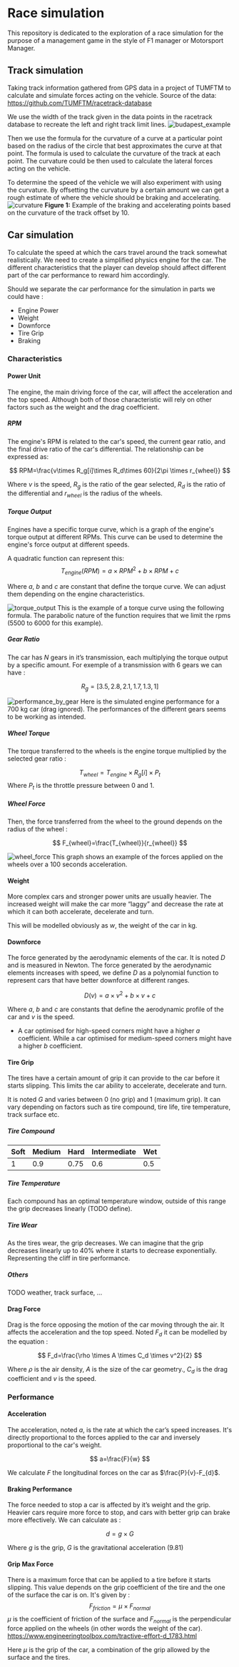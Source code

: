 # Race simulation
This repository is dedicated to the exploration of a race simulation for the purpose of a management game in the style of F1 manager or Motorsport Manager.

## Track simulation

Taking track information gathered from GPS data in a project of TUMFTM to calculate and simulate forces acting on the vehicle.
Source of the data: https://github.com/TUMFTM/racetrack-database

We use the width of the track given in the data points in the racetrack database to recreate the left and right track limit lines.
![budapest_example](fig/budapest.svg)

Then we use the formula for the curvature of a curve at a particular point based on the radius of the circle that best approximates the curve at that point. The formula is used to calculate the curvature of the track at each point. The curvature could be then used to calculate the lateral forces acting on the vehicle.

To determine the speed of the vehicle we will also experiment with using the curvature. By offsetting the curvature by a certain amount we can get a rough estimate of where the vehicle should be braking and accelerating.
![curvature](fig/budapest_curvature.svg)
**Figure 1:** Example of the braking and accelerating points based on the curvature of the track offset by 10.

## Car simulation
To calculate the speed at which the cars travel around the track somewhat realistically. We need to create a simplified physics engine for the car. The different characteristics that the player can develop should affect different part of the car performance to reward him accordingly.

Should we separate the car performance for the simulation in parts we could have :

- Engine Power
- Weight
- Downforce
- Tire Grip
- Braking

### Characteristics

#### Power Unit

The engine, the main driving force of the car, will affect the acceleration and the top speed. Although both of those characteristic will rely on other factors such as the weight and the drag coefficient.

##### RPM

The engine's RPM is related to the car's speed, the current gear ratio, and the final drive ratio of the car's differential. The relationship can be expressed as:

$$
RPM=\frac{v\times R_g[i]\times R_d\times 60}{2\pi \times r_{wheel}}
$$

Where $v$ is the speed, $R_g$ is the ratio of the gear selected, $R_d$ is the ratio of the differential and $r_{wheel}$ is the radius of the wheels.

##### Torque Output

Engines have a specific torque curve, which is a graph of the engine's torque output at different RPMs. This curve can be used to determine the engine's force output at different speeds.

A quadratic function can represent this:
$$
T_{engine}(RPM)=a\times RPM^2+b\times RPM+c
$$

Where $a$, $b$ and $c$ are constant that define the torque curve. We can adjust them depending on the engine characteristics.

![torque_output](fig/engine_torque_curve.svg)
This is the example of a torque curve using the following formula. The parabolic nature of the function requires that we limit the rpms (5500 to 6000 for this example).  

##### Gear Ratio

The car has $N$ gears in it’s transmission, each multiplying the torque output by a specific amount. For exemple of a transmission with 6 gears we can have : 

$$
R_g=[3.5, 2.8, 2.1, 1.7, 1.3, 1]
$$

![performance_by_gear](fig/engine_performance_all_gear.svg)
Here is the simulated engine performance for a 700 kg car (drag ignored). The performances of the different gears seems to be working as intended.

##### Wheel Torque

The torque transferred to the wheels is the engine torque multiplied by the selected gear ratio :

$$
T_{wheel}=T_{engine}\times R_g[i] \times P_t
$$
Where $P_t$ is the throttle pressure between 0 and 1.

##### Wheel Force

Then, the force transferred from the wheel to the ground depends on the radius of the wheel : 

$$
F_{wheel}=\frac{T_{wheel}}{r_{wheel}}
$$

![wheel_force](fig/wheel_forces.svg)
This graph shows an example of the forces applied on the wheels over a 100 seconds acceleration.

#### Weight

More complex cars and stronger power units are usually heavier. The increased weight will make the car more “laggy” and decrease the rate at which it can both accelerate, decelerate and turn.

This will be modelled obviously as $w$, the weight of the car in kg.

#### Downforce

The force generated by the aerodynamic elements of the car. It is noted $D$ and is measured in Newton. The force generated by the aerodynamic elements increases with speed, we define $D$ as a polynomial function to represent cars that have better downforce at different ranges.

$$
D(v)=a\times v^2 + b\times v + c
$$

Where $a$, $b$ and $c$ are constants that define the aerodynamic profile of the car and $v$ is the speed.

- A car optimised for high-speed corners might have a higher *a* coefficient. While a car optimised for medium-speed corners might have a higher *b* coefficient.

#### Tire Grip

The tires have a certain amount of grip it can provide to the car before it starts slipping. This limits the car ability to accelerate, decelerate and turn.

It is noted $G$ and varies between 0 (no grip) and 1 (maximum grip). It can vary depending on factors such as tire compound, tire life, tire temperature, track surface etc.

##### Tire Compound



| Soft | Medium | Hard | Intermediate | Wet |
| --- | --- | --- | --- | --- |
| 1 | 0.9 | 0.75 | 0.6 | 0.5 |

##### Tire Temperature

Each compound has an optimal temperature window, outside of this range the grip decreases linearly (TODO define).

##### Tire Wear

As the tires wear, the grip decreases. We can imagine that the grip decreases linearly up to 40% where it starts to decrease exponentially. Representing the cliff in tire performance.

##### Others

TODO weather, track surface, …

#### Drag Force

Drag is the force opposing the motion of the car moving through the air. It affects the acceleration and the top speed. Noted $F_d$ it can be modelled by the equation :

$$
F_d=\frac{\rho \times A \times C_d \times v^2}{2}
$$

Where $\rho$ is the air density, $A$ is the size of the car geometry., $C_d$ is the drag coefficient and $v$ is the speed.

### Performance

#### Acceleration

The acceleration, noted $a$, is the rate at which the car’s speed increases. It's directly proportional to the forces applied to the car and inversely proportional to the car's weight.

$$
a=\frac{F}{w}
$$

We calculate $F$ the longitudinal forces on the car as $\frac{P}{v}-F_{d}$.

#### Braking Performance

The force needed to stop a car is affected by it’s weight and the grip. Heavier cars require more force to stop, and cars with better grip can brake more effectively. We can calculate as :

$$
d=g\times G
$$

Where $g$ is the grip, $G$ is the gravitational acceleration (9.81)

#### Grip Max Force
There is a maximum force that can be applied to a tire before it starts slipping. This value depends on the grip coefficient of the tire and the one of the surface the car is on.
It's given by :
$$
F_{friction}=μ\times F_{normal}
$$
$\mu$ is the coefficient of friction of the surface and $F_{normal}$ is the perpendicular force applied on the wheels (in other words the weight of the car).
https://www.engineeringtoolbox.com/tractive-effort-d_1783.html

Here $\mu$ is the grip of the car, a combination of the grip allowed by the surface and the tires.



